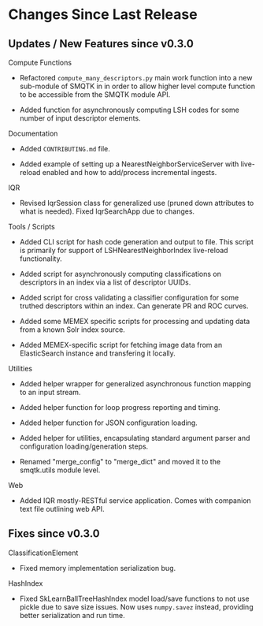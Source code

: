 Changes Since Last Release
==========================


Updates / New Features since v0.3.0
-----------------------------------

Compute Functions

  * Refactored ``compute_many_descriptors.py`` main work function into a new
    sub-module of SMQTK in in order to allow higher level compute function to
    be accessible from the SMQTK module API.

  * Added function for asynchronously computing LSH codes for some number of
    input descriptor elements.

Documentation

  * Added ``CONTRIBUTING.md`` file.

  * Added example of setting up a NearestNeighborServiceServer with live-reload
    enabled and how to add/process incremental ingests.

IQR

  * Revised IqrSession class for generalized use (pruned down attributes to
    what is needed). Fixed IqrSearchApp due to changes.

Tools / Scripts

  * Added CLI script for hash code generation and output to file. This script
    is primarily for support of LSHNearestNeighborIndex live-reload
    functionality.

  * Added script for asynchronously computing classifications on descriptors
    in an index via a list of descriptor UUIDs.

  * Added script for cross validating a classifier configuration for some
    truthed descriptors within an index. Can generate PR and ROC curves.

  * Added some MEMEX specific scripts for processing and updating data from a
    known Solr index source.

  * Added MEMEX-specific script for fetching image data from an ElasticSearch
    instance and transfering it locally.

Utilities

  * Added helper wrapper for generalized asynchronous function mapping to an
    input stream.

  * Added helper function for loop progress reporting and timing.

  * Added helper function for JSON configuration loading.

  * Added helper for utilities, encapsulating standard argument parser and
    configuration loading/generation steps.

  * Renamed "merge_config" to "merge_dict" and moved it to the smqtk.utils
    module level.

Web

  * Added IQR mostly-RESTful service application. Comes with companion text
    file outlining web API.


Fixes since v0.3.0
------------------

ClassificationElement

  * Fixed memory implementation serialization bug.

HashIndex

  * Fixed SkLearnBallTreeHashIndex model load/save functions to not use pickle
    due to save size issues. Now uses ``numpy.savez`` instead, providing better
    serialization and run time.
